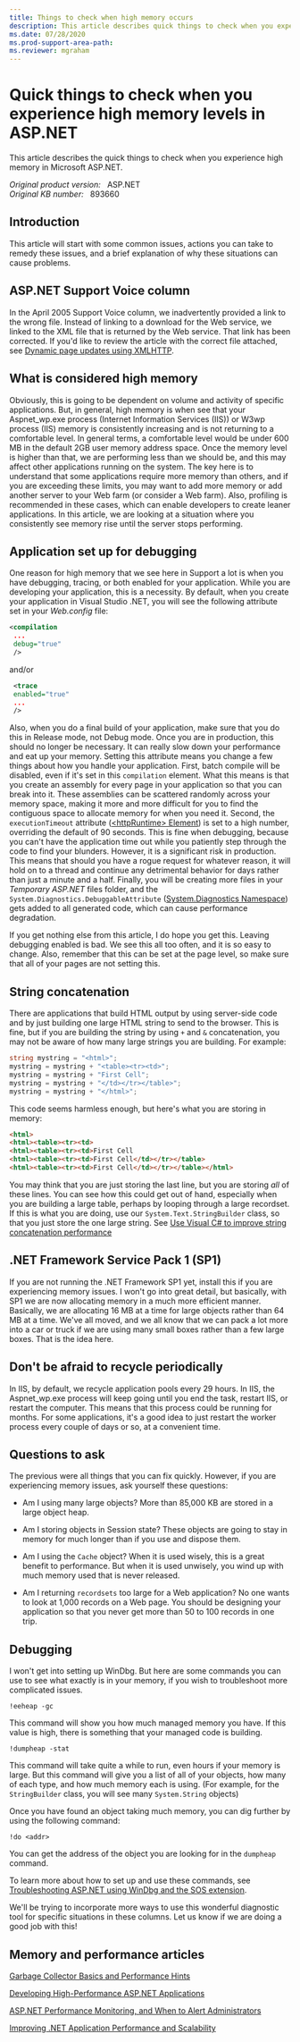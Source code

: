 ```yaml
---
title: Things to check when high memory occurs
description: This article describes quick things to check when you experience high memory in ASP.NET.
ms.date: 07/28/2020
ms.prod-support-area-path: 
ms.reviewer: mgraham
---
```

# Quick things to check when you experience high memory levels in ASP.NET

This article describes the quick things to check when you experience high memory in Microsoft ASP.NET.

_Original product version:_ &nbsp; ASP.NET  
_Original KB number:_ &nbsp; 893660

## Introduction

This article will start with some common issues, actions you can take to remedy these issues, and a brief explanation of why these situations can cause problems.

## ASP.NET Support Voice column

In the April 2005 Support Voice column, we inadvertently provided a link to the wrong file. Instead of linking to a download for the Web service, we linked to the XML file that is returned by the Web service. That link has been corrected. If you'd like to review the article with the correct file attached, see [Dynamic page updates using XMLHTTP](https://support.microsoft.com/help/893659/dynamic-page-updates-using-xmlhttp).  

## What is considered high memory

Obviously, this is going to be dependent on volume and activity of specific applications. But, in general, high memory is when see that your Aspnet_wp.exe process (Internet Information Services (IIS)) or W3wp process (IIS) memory is consistently increasing and is not returning to a comfortable level. In general terms, a comfortable level would be under 600 MB in the default 2GB user memory address space. Once the memory level is higher than that, we are performing less than we should be, and this may affect other applications running on the system. The key here is to understand that some applications require more memory than others, and if you are exceeding these limits, you may want to add more memory or add another server to your Web farm (or consider a Web farm). Also, profiling is recommended in these cases, which can enable developers to create leaner applications. In this article, we are looking at a situation where you consistently see memory rise until the server stops performing.

## Application set up for debugging

One reason for high memory that we see here in Support a lot is when you have debugging, tracing, or both enabled for your application. While you are developing your application, this is a necessity. By default, when you create your application in Visual Studio .NET, you will see the following attribute set in your *Web.config* file:

```xml
<compilation
 ...
 debug="true"
 />
```

and/or

```xml
 <trace
 enabled="true"
 ...
 />
```

Also, when you do a final build of your application, make sure that you do this in Release mode, not Debug mode. Once you are in production, this should no longer be necessary. It can really slow down your performance and eat up your memory. Setting this attribute means you change a few things about how you handle your application. First, batch compile will be disabled, even if it's set in this `compilation` element. What this means is that you create an assembly for every page in your application so that you can break into it. These assemblies can be scattered randomly across your memory space, making it more and more difficult for you to find the contiguous space to allocate memory for when you need it. Second, the `executionTimeout` attribute ([\<httpRuntime> Element](/previous-versions/dotnet/netframework-1.1/e1f13641(v=vs.71))) is set to a high number, overriding the default of 90 seconds. This is fine when debugging, because you can't have the application time out while you patiently step through the code to find your blunders. However, it is a significant risk in production. This means that should you have a rogue request for whatever reason, it will hold on to a thread and continue any detrimental behavior for days rather than just a minute and a half. Finally, you will be creating more files in your *Temporary ASP.NET* files folder, and the `System.Diagnostics.DebuggableAttribute` ([System.Diagnostics Namespace](/dotnet/api/system.diagnostics&view=dotnet-plat-ext-3.1&preserve-view=true)) gets added to all generated code, which can cause performance degradation.

If you get nothing else from this article, I do hope you get this. Leaving debugging enabled is bad. We see this all too often, and it is so easy to change. Also, remember that this can be set at the page level, so make sure that all of your pages are not setting this.

## String concatenation

There are applications that build HTML output by using server-side code and by just building one large HTML string to send to the browser. This is fine, but if you are building the string by using `+` and `&` concatenation, you may not be aware of how many large strings you are building. For example:

```csharp
string mystring = "<html>";
mystring = mystring + "<table><tr><td>";
mystring = mystring + "First Cell";
mystring = mystring + "</td></tr></table>";
mystring = mystring + "</html>";
```

This code seems harmless enough, but here's what you are storing in memory:

```html
<html>
<html><table><tr><td>
<html><table><tr><td>First Cell
<html><table><tr><td>First Cell</td></tr></table>
<html><table><tr><td>First Cell</td></tr></table></html>
```

You may think that you are just storing the last line, but you are storing *all* of these lines. You can see how this could get out of hand, especially when you are building a large table, perhaps by looping through a large recordset. If this is what you are doing, use our `System.Text.StringBuilder` class, so that you just store the one large string. See [Use Visual C# to improve string concatenation performance](/troubleshoot/dotnet/csharp/string-concatenation)

## .NET Framework Service Pack 1 (SP1)

If you are not running the .NET Framework SP1 yet, install this if you are experiencing memory issues. I won't go into great detail, but basically, with SP1 we are now allocating memory in a much more efficient manner. Basically, we are allocating 16 MB at a time for large objects rather than 64 MB at a time. We've all moved, and we all know that we can pack a lot more into a car or truck if we are using many small boxes rather than a few large boxes. That is the idea here.

## Don't be afraid to recycle periodically

In IIS, by default, we recycle application pools every 29 hours. In IIS, the Aspnet_wp.exe process will keep going until you end the task, restart IIS, or restart the computer. This means that this process could be running for months. For some applications, it's a good idea to just restart the worker process every couple of days or so, at a convenient time.

## Questions to ask

The previous were all things that you can fix quickly. However, if you are experiencing memory issues, ask yourself these questions:

- Am I using many large objects? More than 85,000 KB are stored in a large object heap.

- Am I storing objects in Session state? These objects are going to stay in memory for much longer than if you use and dispose them.

- Am I using the `Cache` object? When it is used wisely, this is a great benefit to performance. But when it is used unwisely, you wind up with much memory used that is never released.

- Am I returning `recordsets` too large for a Web application? No one wants to look at 1,000 records on a Web page. You should be designing your application so that you never get more than 50 to 100 records in one trip.

## Debugging

I won't get into setting up WinDbg. But here are some commands you can use to see what exactly is in your memory, if you wish to troubleshoot more complicated issues.

```console
!eeheap -gc
```

This command will show you how much managed memory you have. If this value is high, there is something that your managed code is building.

```console
!dumpheap -stat
```

This command will take quite a while to run, even hours if your memory is large. But this command will give you a list of all of your objects, how many of each type, and how much memory each is using. (For example, for the `StringBuilder` class, you will see many `System.String` objects)

Once you have found an object taking much memory, you can dig further by using the following command:

```console
!do <addr>
```

You can get the address of the object you are looking for in the `dumpheap` command.

To learn more about how to set up and use these commands, see [Troubleshooting ASP.NET using WinDbg and the SOS extension](https://support.microsoft.com/help/892277/troubleshooting-asp-net-using-windbg-and-the-sos-extension).

We'll be trying to incorporate more ways to use this wonderful diagnostic tool for specific situations in these columns. Let us know if we are doing a good job with this!

## Memory and performance articles

[Garbage Collector Basics and Performance Hints](/previous-versions/dotnet/articles/ms973837(v=msdn.10))

[Developing High-Performance ASP.NET Applications](/previous-versions/dotnet/netframework-1.1/5dws599a(v=vs.71))

[ASP.NET Performance Monitoring, and When to Alert Administrators](/previous-versions/dotnet/articles/ms972959(v=msdn.10))

[Improving .NET Application Performance and Scalability](/previous-versions/msp-n-p/ff649152(v=pandp.10))
